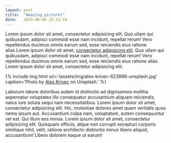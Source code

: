 ```yaml
---
layout: post
title:  "Amazing picture!"
date:   2019-06-06 22:11:14
---
```


Lorem ipsum dolor sit amet, consectetur adipisicing elit. Quo ullam qui quibusdam, adipisci commodi esse nam incidunt, repellat rerum! Vero repellendus ducimus omnis earum sed, esse reiciendis eius ratione alias.Lorem ipsum dolor sit amet, <a href="">consectetur adipisicing elit</a>. Quo ullam qui quibusdam, adipisci commodi esse nam incidunt, repellat rerum! Vero repellendus ducimus omnis earum sed, esse reiciendis eius ratione alias. Lorem ipsum dolor sit amet, consectetur adipisicing elit.

<!-- <div class="img">
	<img src="{% link /assets/img/ales-krivec-623996-unsplash.jpg %}" alt="Photo by Ales Krivec on Unsplash">
	<p class="caption">Photo by <a href="https://unsplash.com/@aleskrivec" target="_blank">Ales Krivec</a> on Unsplash.</p>
</div> -->

{% include img.html url='/assets/img/ales-krivec-623996-unsplash.jpg' caption='Photo by <a href="https://unsplash.com/@aleskrivec" target="_blank">Ales Krivec</a> on Unsplash.' %}

Laborum labore doloribus autem id distinctio ad dignissimos mollitia aspernatur voluptates illo consequatur accusantium aliquam reiciendis, natus iure soluta sequi nam necessitatibus. Lorem ipsum dolor sit amet, consectetur adipisicing elit. Hic, molestiae dolores amet quam veritatis quos nemo ipsum aut. Accusantium culpa nam, voluptatum, autem consequuntur vel est. Qui illum eos minus. Lorem ipsum dolor sit amet, consectetur adipisicing elit. Quisquam officiis, atque non corrupti excepturi corporis similique nihil, velit, ratione architecto distinctio minus libero aliquid, accusantium! Libero dolorem eaque ut earum!
